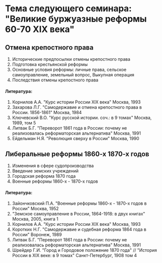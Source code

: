 # Тема следующего семинара: "Великие буржуазные реформы 60-70 XIX века"
## Отмена крепостного права
1. Исторические предпосылки отмены крепостного права
2. Подготовка крестьянской реформы
3. Основные условия реформы: личные права, сельское самоуправление, земельный вопрос, Выкупная операция
4. Последствия отмены крепостного права
#### Литература:
1. Корнилов А.А. "Курс истории России XIX века" Москва, 1993
2. Захарова Л.Г. "Самодержавие и отмена крепостного права в России. 1856-1861" Москва, 1984
3. Ключевский В.О. "Курс русской истории. соч.: в 9 томах" Москва, 1989, том 5
4. Литвак Б.Г. "Переворот 1861 года в России: почему не реализовалась реформаторская альтернатива" Москва, 1991
5. Ейдельман Н.Я. "Революция сверху в России" Москва, 1990
## Либеральные реформы 1860-х 1870-х годов
1. Изменения в сфере судопроизводства
2. Введение земских учреждений
3. Городская реформа 1870 года
4. Военные реформы 1860-х - 1870-х годов
#### Литература:
1. Зайончковский П.А. "Военные реформы 1860-х - 1870-х годов в России" Москва, 1952
2. "Земское самоуправление в России, 1864-1918: в двух книгах" Москва, 2005, книга 1
3. Корнилов А.А. "Курс истории России XIX века" Москва, 1993
4. Коротких Н.Г. "Самодержавие и судебная реформа 1864 года в России" Воронеж, 1989
5. Литвак Б.Г. "Переворот 1861 года в России: почему не реализовалась реформаторская альтернатива" Москва, 1991
6. Шрейдер Г.И. "Город и Городовое положение 1870 года" // "История России в XIX веке: в 9 томах" Санкт-Петербург, 1908 том 4